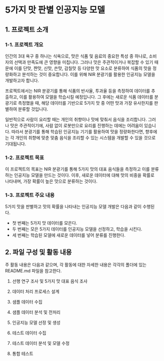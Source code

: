 # 5가지 맛 판별 인공지능 모델

## 1. 프로젝트 소개

### 1-1. 프로젝트 개요

인간의 3대 욕구 중 하나는 식욕으로, 맛은 식품 및 음료의 중요한 특성 중 하나로, 소비자의 선택과 만족도에 큰 영향을 미칩니다. 그러나 맛은 주관적이거나 복잡할 수 있기 때문에 이를 단맛, 짠맛, 신맛, 쓴맛, 감칠맛 등 다양한 맛 요소로 분류하여 식품의 맛을 정량화하고 분석하는 것이 중요합니다. 이를 위해 NIR 분광기를 활용한 인공지능 모델을 개발하고자 합니다.

프로젝트에서는 NIR 분광기를 통해 식품의 반사율, 투과율 등을 측정하여 데이터를 추출하고, 이를 활용하여 모델을 학습시킬 예정입니다. 그 후에는 새로운 식품 데이터를 분광기로 측정했을 때, 해당 데이터를 기반으로 5가지 맛 중 어떤 맛과 가장 유사한지를 판별하여 분류할 것입니다.

일반적으로 사람이 요리할 때는 개인의 취향이나 맛에 맞춰서 음식을 조리합니다. 그러나 맛은 주관적이기에, 사람 없이 로봇만으로 요리를 진행하는 데에는 어려움이 있습니다. 따라서 분광기를 통해 학습된 인공지능 기기를 활용하여 맛을 정량화한다면, 향후에는 각 개인의 취향에 맞춘 맞춤 음식을 조리할 수 있는 시스템을 개발할 수 있을 것으로 기대됩니다.

### 1-2. 프로젝트 목표

이 프로젝트의 목표는 NIR 분광기를 통해 5가지 맛의 대표 음식들을 측정하고 이를 분류하는 인공지능 모델을 만드는 것이다. 이후, 새로운 데이터에 대해 맛의 비중을 확률로 나타내며, 가장 확률이 높은 맛으로 분류하는 것이다.

### 1-3. 프로젝트 주요 내용

5가지 맛을 판별하고 맛의 확률을 나타내는 인공지능 모델 개발은 다음과 같이 수행된다.

- 첫 번째는 5가지 맛 데이터를 모은다.
- 두 번째는 모은 5가지 데이터를 인공지능 모델을 선정하고, 학습을 시킨다.
- 세 번째는 학습된 모델에 새로운 데이터를 넣어 분류를 진행한다.

## 2. 파일 구성 및 활동 내용

주 활동 내용은 다음과 같으며, 각 활동에 대한 자세한 내용은 각각의 폴더에 있는 README.md 파일을 참고한다.

1. 선행 연구 조사 및 5가지 맛 대표 음식 조사

2. 데이터 처리 프로세스 설계

3. 샘플 데이터 수집

4. 샘플 데이터 분석 및 전처리

5. 인공지능 모델 선정 및 생성

6. 테스트 데이터 수집

7. 테스트 데이터 분석 및 모델 수정

8. 통합 테스트
